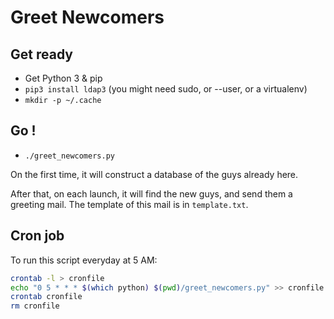 # Greet Newcomers

## Get ready

- Get Python 3 & pip
- `pip3 install ldap3` (you might need sudo, or --user, or a virtualenv)
- `mkdir -p ~/.cache`

## Go !

- `./greet_newcomers.py`

On the first time, it will construct a database of the guys already here.

After that, on each launch, it will find the new guys, and send them a greeting mail.
The template of this mail is in `template.txt`.

## Cron job

To run this script everyday at 5 AM:

```bash
crontab -l > cronfile
echo "0 5 * * * $(which python) $(pwd)/greet_newcomers.py" >> cronfile
crontab cronfile
rm cronfile
```
